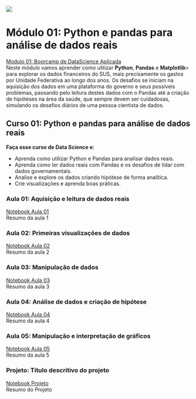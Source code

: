 <img src="img/BCTheme.png">

# Módulo 01: Python e pandas para análise de dados reais
[Modulo 01: Boorcamp de DataScience Aplicada](https://bootcamps.alura.com.br/course/bootcamp-datascience-modulo1)<br>
Neste módulo vamos aprender como utilizar **Python**, **Pandas** e **Matplotlib**> para explorar os dados financeiros do SUS, mais precisamente os gastos por Unidade Federativa ao longo dos anos. Os desafios se iniciam na aquisição dos dados em uma plataforma do governo e seus possíveis problemas, passando pelo leitura destes dados com o Pandas até a criação de hipóteses na área da saúde, que sempre devem ser cuidadosas, simulando os desafios diários de uma pessoa cientista de dados.

## Curso 01: Python e pandas para análise de dados reais
**Faça esse curso de Data Science e:**
- Aprenda como utilizar Python e Pandas para analisar dados reais.
- Aprenda como ler dados reais com Pandas e os desafios de lidar com dados governamentais.
- Analise e explore os dados criando hipótese de forma analítica.
- Crie visualizações e aprenda boas práticas.


### Aula 01: Aquisição e leitura de dados reais
[Notebook Aula 01](https://github.com/fdrigui/BootcampDataScience/blob/main/module_one/Aula1.ipynb)<br>
Resumo da aula 1

### Aula 02: Primeiras visualizações de dados
[Notebook Aula 02](https://github.com/fdrigui/BootcampDataScience/blob/main/module_one/Aula2.ipynb)<br>
Resumo da aula 2

### Aula 03: Manipulação de dados
[Notebook Aula 03](https://github.com/fdrigui/BootcampDataScience/blob/main/module_one/Aula3.ipynb)<br>
Resumo da aula 3

### Aula 04: Análise de dados e criação de hipótese
[Notebook Aula 04](https://github.com/fdrigui/BootcampDataScience/blob/main/module_one/Aula4.ipynb)<br>
Resumo da aula 4

### Aula 05: Manipulação e interpretação de gráficos
[Notebook Aula 05](https://github.com/fdrigui/BootcampDataScience/blob/main/module_one/Aula5.ipynb)<br>
Resumo da aula 5

### Projeto: Título descritivo do projeto
[Notebook Projeto](https://github.com/fdrigui/BootcampDataScience/blob/main/module_one/Prok.ipynb)<br>
Resumo do Projeto


